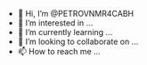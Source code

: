 - 👋 Hi, I’m @PETROVNMR4CABH
- 👀 I’m interested in ...
- 🌱 I’m currently learning ...
- 💞️ I’m looking to collaborate on ...
- 📫 How to reach me ...

<!---
PETROVNMR4CABH/PETROVNMR4CABH is a ✨ special ✨ repository because its `README.md` (this file) appears on your GitHub profile.
You can click the Preview link to take a look at your changes.
--->
